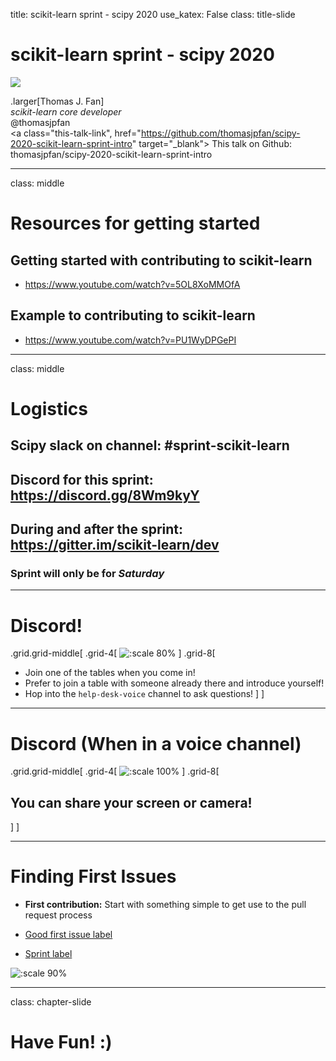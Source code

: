 title: scikit-learn sprint - scipy 2020
use_katex: False
class: title-slide

# scikit-learn sprint - scipy 2020

![](images/scikit-learn-logo.png)

.larger[Thomas J. Fan]<br>
*scikit-learn core developer*<br>
@thomasjpfan<br>
<a href="https://www.github.com/thomasjpfan" target="_blank"><span class="icon icon-github icon-left"></span></a>
<a href="https://www.twitter.com/thomasjpfan" target="_blank"><span class="icon icon-twitter"></span></a>
<a class="this-talk-link", href="https://github.com/thomasjpfan/scipy-2020-scikit-learn-sprint-intro" target="_blank">
This talk on Github: thomasjpfan/scipy-2020-scikit-learn-sprint-intro</a>

---

class: middle

# Resources for getting started

## Getting started with contributing to scikit-learn
- https://www.youtube.com/watch?v=5OL8XoMMOfA

## Example to contributing to scikit-learn
- https://www.youtube.com/watch?v=PU1WyDPGePI

---

class: middle

# Logistics

## Scipy slack on channel: #sprint-scikit-learn

## Discord for this sprint: https://discord.gg/8Wm9kyY

## During and after the sprint: https://gitter.im/scikit-learn/dev

### Sprint will only be for *Saturday*

---

# Discord!

.grid.grid-middle[
.grid-4[
![:scale 80%](images/discord.png)
]
.grid-8[
- Join one of the tables when you come in!
- Prefer to join a table with someone already there and introduce yourself!
- Hop into the `help-desk-voice` channel to ask questions!
]
]

---

# Discord (When in a voice channel)

.grid.grid-middle[
.grid-4[
![:scale 100%](images/discord_video.png)
]
.grid-8[
## You can share your screen or camera!
]
]

---

# Finding First Issues

- **First contribution:** Start with something simple to get use to the pull request process

- [Good first issue label](https://github.com/scikit-learn/scikit-learn/issues?q=is%3Aopen+is%3Aissue+label%3A%22good+first+issue%22)
- [Sprint label](https://github.com/scikit-learn/scikit-learn/issues?q=is%3Aopen+is%3Aissue+label%3ASprint+)

![:scale 90%](images/sprint-label.png)

---

class: chapter-slide

# Have Fun! :)

